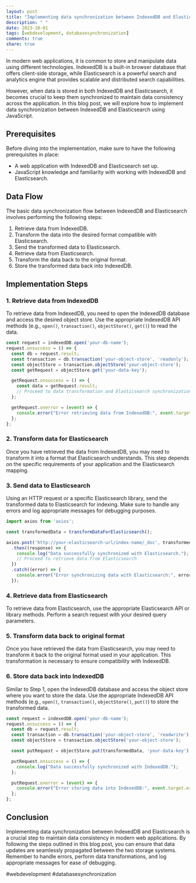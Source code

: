 ```yaml
---
layout: post
title: "Implementing data synchronization between IndexedDB and Elasticsearch"
description: " "
date: 2023-10-01
tags: [webdevelopment, databasesynchronization]
comments: true
share: true
---
```


In modern web applications, it is common to store and manipulate data using different technologies. IndexedDB is a built-in browser database that offers client-side storage, while Elasticsearch is a powerful search and analytics engine that provides scalable and distributed search capabilities. 

However, when data is stored in both IndexedDB and Elasticsearch, it becomes crucial to keep them synchronized to maintain data consistency across the application. In this blog post, we will explore how to implement data synchronization between IndexedDB and Elasticsearch using JavaScript.

## Prerequisites

Before diving into the implementation, make sure to have the following prerequisites in place:

- A web application with IndexedDB and Elasticsearch set up.
- JavaScript knowledge and familiarity with working with IndexedDB and Elasticsearch.

## Data Flow

The basic data synchronization flow between IndexedDB and Elasticsearch involves performing the following steps:

1. Retrieve data from IndexedDB.
2. Transform the data into the desired format compatible with Elasticsearch.
3. Send the transformed data to Elasticsearch.
4. Retrieve data from Elasticsearch.
5. Transform the data back to the original format.
6. Store the transformed data back into IndexedDB.

## Implementation Steps

### 1. Retrieve data from IndexedDB

To retrieve data from IndexedDB, you need to open the IndexedDB database and access the desired object store. Use the appropriate IndexedDB API methods (e.g., `open()`, `transaction()`, `objectStore()`, `get()`) to read the data.

```javascript
const request = indexedDB.open('your-db-name');
request.onsuccess = () => {
  const db = request.result;
  const transaction = db.transaction('your-object-store', 'readonly');
  const objectStore = transaction.objectStore('your-object-store');
  const getRequest = objectStore.get('your-data-key');

  getRequest.onsuccess = () => {
    const data = getRequest.result;
    // Proceed to data transformation and Elasticsearch synchronization
  };

  getRequest.onerror = (event) => {
    console.error("Error retrieving data from IndexedDB:", event.target.error);
  };
};
```

### 2. Transform data for Elasticsearch

Once you have retrieved the data from IndexedDB, you may need to transform it into a format that Elasticsearch understands. This step depends on the specific requirements of your application and the Elasticsearch mapping.

### 3. Send data to Elasticsearch

Using an HTTP request or a specific Elasticsearch library, send the transformed data to Elasticsearch for indexing. Make sure to handle any errors and log appropriate messages for debugging purposes.

```javascript
import axios from 'axios';

const transformedData = transformDataForElasticsearch();

axios.post('http://your-elasticsearch-url/index-name/_doc', transformedData)
  .then((response) => {
    console.log("Data successfully synchronized with Elasticsearch.");
    // Proceed to retrieve data from Elasticsearch
  })
  .catch((error) => {
    console.error("Error synchronizing data with Elasticsearch:", error);
  });
```

### 4. Retrieve data from Elasticsearch

To retrieve data from Elasticsearch, use the appropriate Elasticsearch API or library methods. Perform a search request with your desired query parameters.

### 5. Transform data back to original format

Once you have retrieved the data from Elasticsearch, you may need to transform it back to the original format used in your application. This transformation is necessary to ensure compatibility with IndexedDB.

### 6. Store data back into IndexedDB

Similar to Step 1, open the IndexedDB database and access the object store where you want to store the data. Use the appropriate IndexedDB API methods (e.g., `open()`, `transaction()`, `objectStore()`, `put()`) to store the transformed data.

```javascript
const request = indexedDB.open('your-db-name');
request.onsuccess = () => {
  const db = request.result;
  const transaction = db.transaction('your-object-store', 'readwrite');
  const objectStore = transaction.objectStore('your-object-store');

  const putRequest = objectStore.put(transformedData, 'your-data-key');

  putRequest.onsuccess = () => {
    console.log("Data successfully synchronized with IndexedDB.");
  };

  putRequest.onerror = (event) => {
    console.error("Error storing data into IndexedDB:", event.target.error);
  };
};
```

## Conclusion

Implementing data synchronization between IndexedDB and Elasticsearch is a crucial step to maintain data consistency in modern web applications. By following the steps outlined in this blog post, you can ensure that data updates are seamlessly propagated between the two storage systems. Remember to handle errors, perform data transformations, and log appropriate messages for ease of debugging.

#webdevelopment #databasesynchronization
